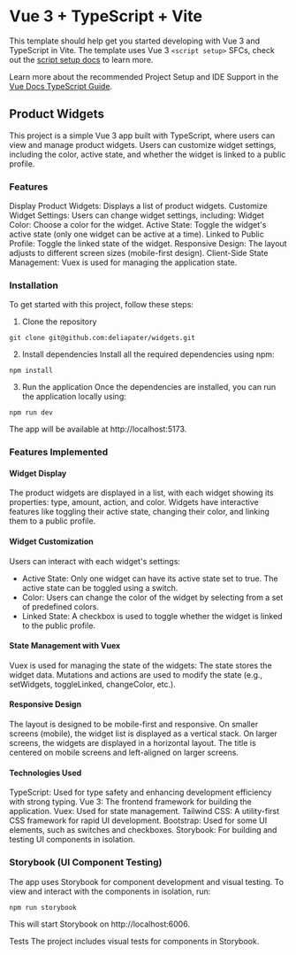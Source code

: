 # Vue 3 + TypeScript + Vite
This template should help get you started developing with Vue 3 and TypeScript in Vite. The template uses Vue 3 `<script setup>` SFCs, check out the [script setup docs](https://v3.vuejs.org/api/sfc-script-setup.html#sfc-script-setup) to learn more.

Learn more about the recommended Project Setup and IDE Support in the [Vue Docs TypeScript Guide](https://vuejs.org/guide/typescript/overview.html#project-setup).


## Product Widgets
This project is a simple Vue 3 app built with TypeScript, where users can view and manage product widgets. Users can customize widget settings, including the color, active state, and whether the widget is linked to a public profile.

### Features
Display Product Widgets: Displays a list of product widgets.
Customize Widget Settings: Users can change widget settings, including:
Widget Color: Choose a color for the widget.
Active State: Toggle the widget's active state (only one widget can be active at a time).
Linked to Public Profile: Toggle the linked state of the widget.
Responsive Design: The layout adjusts to different screen sizes (mobile-first design).
Client-Side State Management: Vuex is used for managing the application state.

### Installation
To get started with this project, follow these steps:

1. Clone the repository
```
git clone git@github.com:deliapater/widgets.git
```
2. Install dependencies
Install all the required dependencies using npm:
```
npm install
```
3. Run the application
Once the dependencies are installed, you can run the application locally using:
```
npm run dev
```
The app will be available at http://localhost:5173.

### Features Implemented
#### Widget Display
The product widgets are displayed in a list, with each widget showing its properties: type, amount, action, and color.
Widgets have interactive features like toggling their active state, changing their color, and linking them to a public profile.

#### Widget Customization
Users can interact with each widget's settings:
* Active State: Only one widget can have its active state set to true. The active state can be toggled using a switch.
* Color: Users can change the color of the widget by selecting from a set of predefined colors.
* Linked State: A checkbox is used to toggle whether the widget is linked to the public profile.

#### State Management with Vuex
Vuex is used for managing the state of the widgets:
The state stores the widget data.
Mutations and actions are used to modify the state (e.g., setWidgets, toggleLinked, changeColor, etc.).

#### Responsive Design
The layout is designed to be mobile-first and responsive. On smaller screens (mobile), the widget list is displayed as a vertical stack. On larger screens, the widgets are displayed in a horizontal layout.
The title is centered on mobile screens and left-aligned on larger screens.

#### Technologies Used
TypeScript: Used for type safety and enhancing development efficiency with strong typing.
Vue 3: The frontend framework for building the application.
Vuex: Used for state management.
Tailwind CSS: A utility-first CSS framework for rapid UI development.
Bootstrap: Used for some UI elements, such as switches and checkboxes.
Storybook: For building and testing UI components in isolation.

### Storybook (UI Component Testing)
The app uses Storybook for component development and visual testing. To view and interact with the components in isolation, run:

```
npm run storybook
```
This will start Storybook on http://localhost:6006.

Tests
The project includes visual tests for components in Storybook.


